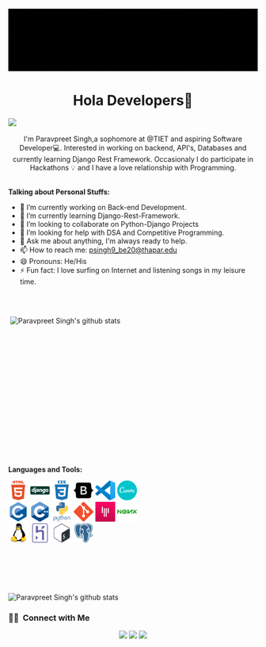 ![BannerGIF](https://github.com/PARAVPREET17/PARAVPREET17/blob/main/ParavpreetSingh.gif)
<h1 align="center"> Hola Developers👋</h1>


![](https://komarev.com/ghpvc/?username=PARAVPREET17&style=plastic)
<p align="center">I'm Paravpreet Singh,a sophomore  at @TIET and aspiring Software Developer💻. Interested in working on backend, API's, Databases and currently learning Django Rest Framework. Occasionaly I do participate in Hackathons 💡 and I have a love relationship with Programming.
<br />

<br/>

**Talking about Personal Stuffs:**
- 🔭 I’m currently working on Back-end Development.
- 🌱 I’m currently learning Django-Rest-Framework.
- 👯 I’m looking to collaborate on Python-Django Projects
- 🤔 I’m looking for help with DSA and Competitive Programming.
- 💬 Ask me about anything, I'm always ready to help.
- 📫 How to reach me: psingh9_be20@thapar.edu 
- 😄 Pronouns: He/His
- ⚡ Fun fact: I love surfing on Internet and listening songs in my leisure time.


<br>
<br>

<img width="500" height="300" align="right" alt="Paravpreet Singh's github stats" 
         src="https://github-readme-stats.vercel.app/api?username=PARAVPREET17&show_icons=true&theme=radical" />


**Languages and Tools:**  
         
<a ><img src="https://raw.githubusercontent.com/devicons/devicon/master/icons/html5/html5-plain-wordmark.svg" alt="cplusplus" width="40" height="40"/></a>
<a ><img src="https://github.com/devicons/devicon/blob/master/icons/django/django-original.svg" alt="cplusplus" width="40" height="40"/></a>
<a ><img src="https://raw.githubusercontent.com/devicons/devicon/master/icons/css3/css3-plain-wordmark.svg" alt="cplusplus" width="40" height="40"/></a>
<a ><img src="https://raw.githubusercontent.com/devicons/devicon/master/icons/bootstrap/bootstrap-plain.svg" alt="cplusplus" width="40" height="40"/></a>
<a ><img src="https://raw.githubusercontent.com/devicons/devicon/master/icons/vscode/vscode-original.svg" alt="cplusplus" width="40" height="40"/></a>
<a ><img src="https://github.com/devicons/devicon/blob/master/icons/canva/canva-original.svg" alt="cplusplus" width="40" height="40"/></a>
<br/>
<a ><img src="https://raw.githubusercontent.com/devicons/devicon/master/icons/c/c-original.svg" alt="cplusplus" width="40" height="40"/></a>
<a ><img src="https://raw.githubusercontent.com/devicons/devicon/master/icons/cplusplus/cplusplus-original.svg" alt="cplusplus" width="40" height="40"/></a>
<a ><img src="https://raw.githubusercontent.com/devicons/devicon/master/icons/python/python-original-wordmark.svg" alt="cplusplus" width="40" height="40"/></a>
<a ><img src="https://raw.githubusercontent.com/devicons/devicon/master/icons/git/git-plain.svg" alt="cplusplus" width="40" height="40"/></a>
<a ><img src="https://github.com/PARAVPREET17/PARAVPREET17/blob/main/gitter.svg" alt="cplusplus" width="40" height="40"/></a>
<a ><img src="https://raw.githubusercontent.com/devicons/devicon/master/icons/nginx/nginx-original.svg" alt="cplusplus" width="40" height="40"/></a>
<br/>
<a ><img src="https://raw.githubusercontent.com/devicons/devicon/master/icons/linux/linux-original.svg" alt="cplusplus" width="40" height="40"/></a>
<a ><img src="https://raw.githubusercontent.com/devicons/devicon/master/icons/heroku/heroku-original.svg" alt="cplusplus" width="40" height="40"/></a>
<a ><img src="https://raw.githubusercontent.com/devicons/devicon/master/icons/bash/bash-original.svg" alt="cplusplus" width="40" height="40"/></a>
<a ><img src="https://raw.githubusercontent.com/devicons/devicon/master/icons/postgresql/postgresql-plain.svg" alt="cplusplus" width="40" height="40"/></a>



<br>
<br>


<br>
<br>

<img width="1500" height="auto" align="center" alt="Paravpreet Singh's github stats" 
         src="https://github-profile-trophy.vercel.app/?username=PARAVPREET17&row=1&column=7&theme=darkhub&margin-w=15e" />



### 🤝🏻 &nbsp;Connect with Me

<p align="center">
<a href="https://www.linkedin.com/in/paravpreet-singh-45984b1b4/"><img src="https://img.shields.io/badge/-Paravpreet%20Singh-0077B5?style=flat&logo=Linkedin&logoColor=white"/></a>
<a href="mailto:psingh9_be20@thapar.edu"><img src="https://img.shields.io/badge/-psingh9_be20@thapar.edu-D14836?style=flat&logo=Gmail&logoColor=white"/></a>
<a href="https://www.instagram.com/paravpreet17/"><img src="https://img.shields.io/badge/-@paravpreet17-E4405F?style=flat&logo=Instagram&logoColor=white"/></a>
</p>




